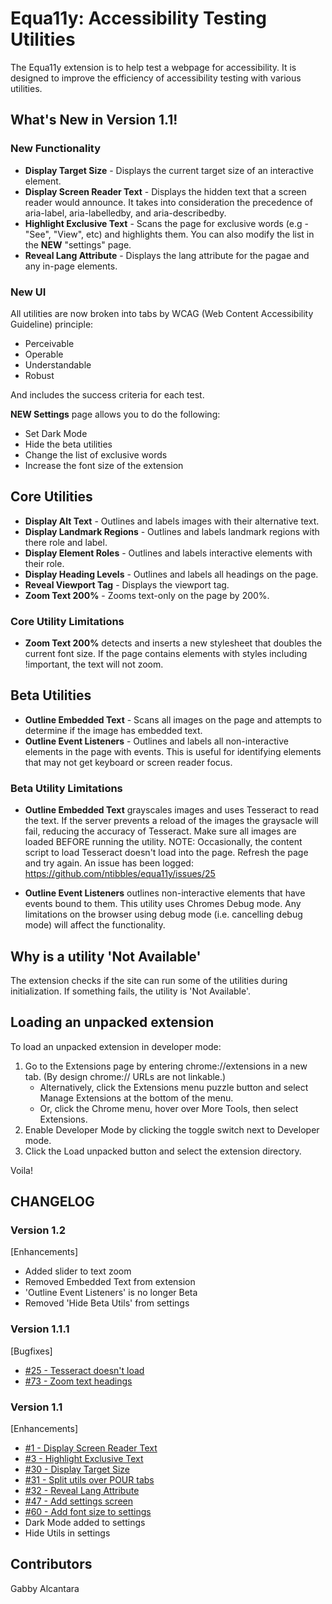 # Equa11y: Accessibility Testing Utilities
The Equa11y extension is to help test a webpage for accessibility. It is designed to improve the efficiency of accessibility testing with various utilities.

## What's New in Version 1.1!
### New Functionality
- **Display Target Size** - Displays the current target size of an interactive element.
- **Display Screen Reader Text** - Displays the hidden text that a screen reader would announce. It takes into consideration the precedence of aria-label, aria-labelledby, and aria-describedby.
- **Highlight Exclusive Text** - Scans the page for exclusive words (e.g - "See", "View", etc) and highlights them. You can also modify the list in the **NEW** "settings" page.
- **Reveal Lang Attribute** - Displays the lang attribute for the pagae and any in-page elements.

### New UI
All utilities are now broken into tabs by WCAG (Web Content Accessibility Guideline) principle:
- Perceivable
- Operable
- Understandable
- Robust

And includes the success criteria for each test.

**NEW Settings** page allows you to do the following:
- Set Dark Mode
- Hide the beta utilities
- Change the list of exclusive words
- Increase the font size of the extension

## Core Utilities
- **Display Alt Text** - Outlines and labels images with their alternative text.
- **Display Landmark Regions** - Outlines and labels landmark regions with there role and label.
- **Display Element Roles** - Outlines and labels interactive elements with their role.
- **Display Heading Levels** - Outlines and labels all headings on the page.
- **Reveal Viewport Tag** - Displays the viewport tag.
- **Zoom Text 200%** - Zooms text-only on the page by 200%.

### Core Utility Limitations
- **Zoom Text 200%** detects and inserts a new stylesheet that doubles the current font size. If the page contains elements with styles including !important, the text will not zoom.

## Beta Utilities
- **Outline Embedded Text** - Scans all images on the page and attempts to determine if the image has embedded text.
- **Outline Event Listeners** - Outlines and labels all non-interactive elements in the page with events. This is useful for identifying elements that may not get keyboard or screen reader focus. 

### Beta Utility Limitations
- **Outline Embedded Text** grayscales images and uses Tesseract to read the text. If the server prevents a reload of the images the graysacle will fail, reducing the accuracy of Tesseract. Make sure all images are loaded BEFORE running the utility. NOTE: Occasionally, the content script to load Tesseract doesn't load into the page. Refresh the page and try again. An issue has been logged: <a href="https://github.com/ntibbles/equa11y/issues/25">https://github.com/ntibbles/equa11y/issues/25</a>

- **Outline Event Listeners** outlines non-interactive elements that have events bound to them. This utility uses Chromes Debug mode. Any limitations on the browser using debug mode (i.e. cancelling debug mode) will affect the functionality.

## Why is a utility 'Not Available'
The extension checks if the site can run some of the utilities during initialization. If something fails, the utility is 'Not Available'.

## Loading an unpacked extension
To load an unpacked extension in developer mode:

1. Go to the Extensions page by entering chrome://extensions in a new tab. (By design chrome:// URLs are not linkable.)
    - Alternatively, click the Extensions menu puzzle button and select Manage Extensions at the bottom of the menu.
    - Or, click the Chrome menu, hover over More Tools, then select Extensions.
2. Enable Developer Mode by clicking the toggle switch next to Developer mode.
3. Click the Load unpacked button and select the extension directory.

Voila! 

## CHANGELOG

### Version 1.2
[Enhancements]

- Added slider to text zoom
- Removed Embedded Text from extension
- 'Outline Event Listeners' is no longer Beta
- Removed 'Hide Beta Utils' from settings

### Version 1.1.1 
[Bugfixes]
- [#25 - Tesseract doesn't load](https://github.com/ntibbles/equa11y/issues/25)
- [#73 - Zoom text headings](https://github.com/ntibbles/equa11y/issues/73)

### Version 1.1
[Enhancements]
- [#1 - Display Screen Reader Text](https://github.com/ntibbles/equa11y/issues/1)
- [#3 - Highlight Exclusive Text](https://github.com/ntibbles/equa11y/issues/3)
- [#30 - Display Target Size](https://github.com/ntibbles/equa11y/issues/30)
- [#31 - Split utils over POUR tabs](https://github.com/ntibbles/equa11y/issues/31)
- [#32 - Reveal Lang Attribute](https://github.com/ntibbles/equa11y/issues/32)
- [#47 - Add settings screen](https://github.com/ntibbles/equa11y/issues/47)
- [#60 - Add font size to settings](https://github.com/ntibbles/equa11y/issues/60
)
- Dark Mode added to settings
- Hide Utils in settings

## Contributors
Gabby Alcantara